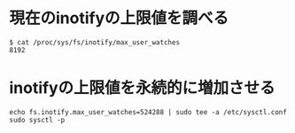 # 現在のinotifyの上限値を調べる
```
$ cat /proc/sys/fs/inotify/max_user_watches
8192
```
# inotifyの上限値を永続的に増加させる
```
echo fs.inotify.max_user_watches=524288 | sudo tee -a /etc/sysctl.conf
sudo sysctl -p
```